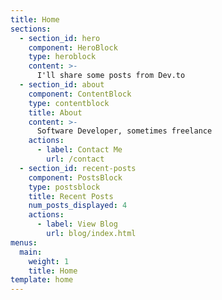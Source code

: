 ```yaml
---
title: Home
sections:
  - section_id: hero
    component: HeroBlock
    type: heroblock
    content: >-
      I'll share some posts from Dev.to
  - section_id: about
    component: ContentBlock
    type: contentblock
    title: About
    content: >-
      Software Developer, sometimes freelance
    actions:
      - label: Contact Me
        url: /contact
  - section_id: recent-posts
    component: PostsBlock
    type: postsblock
    title: Recent Posts
    num_posts_displayed: 4
    actions:
      - label: View Blog
        url: blog/index.html
menus:
  main:
    weight: 1
    title: Home
template: home
---
```

